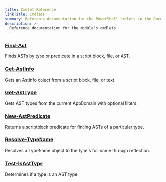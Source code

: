 ```yaml
---
title: Cmdlet Reference
linkTitle: Cmdlets
summary: Reference documentation for the PowerShell cmdlets in the Documentarian.ModuleAuthor module.
description: >-
  Reference documentation for the module's cmdlets.
---
```


### [Find-Ast](Find-Ast.md)

Finds ASTs by type or predicate in a script block, file, or AST.

### [Get-AstInfo](Get-AstInfo.md)

Gets an AstInfo object from a script block, file, or text.

### [Get-AstType](Get-AstType.md)

Gets AST types from the current AppDomain with optional filters.

### [New-AstPredicate](New-AstPredicate.md)

Returns a scriptblock predicate for finding ASTs of a particular type.

### [Resolve-TypeName](Resolve-TypeName.md)

Resolves a TypeName object to the type's full name through reflection.

### [Test-IsAstType](Test-IsAstType.md)

Determines if a type is an AST type.